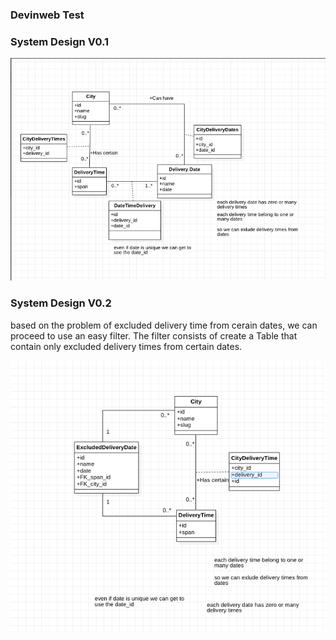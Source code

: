 ### Devinweb Test


### System Design V0.1
![UML of example of Delivery date/times Problem](system_design_v0.1.png)


### System Design V0.2
based on the problem of excluded delivery time from cerain dates, we can proceed to use an easy filter. The filter consists of create a Table that contain only excluded delivery times from certain dates.

![UML of example of Delivery date/times Problem](system_design_v0.2.png)